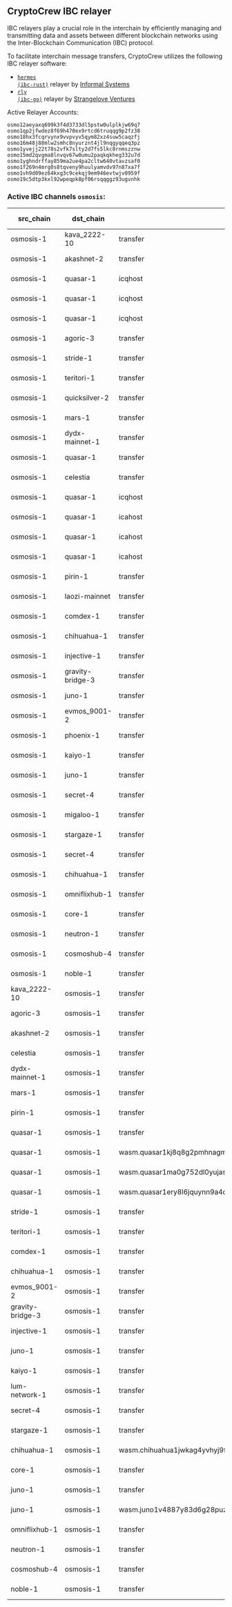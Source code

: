 ## CryptoCrew IBC relayer
IBC relayers play a crucial role in the interchain by efficiently managing and transmitting data and assets between different blockchain networks using the Inter-Blockchain Communication (IBC) protocol.

To facilitate interchain message transfers, CryptoCrew utilizes the following IBC relayer software: 
- <a href="https://github.com/informalsystems/hermes"><code>hermes (ibc-rust)</code></a> relayer by [Informal Systems](https://github.com/informalsystems)
- <a href="https://github.com/cosmos/relayer"><code>rly (ibc-go)</code></a> relayer by [Strangelove Ventures](https://github.com/strangelove-ventures)

Active Relayer Accounts:
```
osmo12aeyaxq699k3f4d3733dl5pstw0ulplkjw69q7
osmo1qp2jfwdez8f69h470ex9rtcd6truqqg9p2fz38
osmo18hx3fcqrvynx9vvpvyv5qym82xz4suw5caqzfj
osmo16m48j88mlw2smhc8nyurznt4jl9nqgyqqeq3pz
osmo1yvejj22t78s2vfk7slty2d7fs5lkc8rnmszznw
osmo15md2qvgma8lnvqv67w0umu2paqkqkheg332u7d
osmo1yghndrffay859ma2ue4pa2cltw640vtavzsaf0
osmo1f269n4mrg0s8tqveny9huulyamvdv97n87xa7f
osmo1vh9d09ez64kxg3c9cekqj9em946evtwjv0959f
osmo19c5dtp3kxl92wpeqpk8pf06rsqqggz93ugvnhk
```

### Active IBC channels `osmosis`:
| src_chain | dst_chain | IBC port | IBC channel |
| --------------- | --------------- | ------------ | ------------------- |
| osmosis-1 | kava_2222-10 | transfer | channel-143 |
| osmosis-1 | akashnet-2 | transfer | channel-1 |
| osmosis-1 | quasar-1 | icqhost | channel-1142 |
| osmosis-1 | quasar-1 | icqhost | channel-1156 |
| osmosis-1 | quasar-1 | icqhost | channel-1172 |
| osmosis-1 | agoric-3 | transfer | channel-320 |
| osmosis-1 | stride-1 | transfer | channel-326 |
| osmosis-1 | teritori-1 | transfer | channel-362 |
| osmosis-1 | quicksilver-2 | transfer | channel-522 |
| osmosis-1 | mars-1 | transfer | channel-557 |
| osmosis-1 | dydx-mainnet-1 | transfer | channel-6787 |
| osmosis-1 | quasar-1 | transfer | channel-688 |
| osmosis-1 | celestia | transfer | channel-6994 |
| osmosis-1 | quasar-1 | icqhost | channel-710 |
| osmosis-1 | quasar-1 | icahost | channel-735 |
| osmosis-1 | quasar-1 | icahost | channel-744 |
| osmosis-1 | quasar-1 | icahost | channel-746 |
| osmosis-1 | pirin-1 | transfer | channel-783 |
| osmosis-1 | laozi-mainnet | transfer | channel-148 |
| osmosis-1 | comdex-1 | transfer | channel-87 |
| osmosis-1 | chihuahua-1 | transfer | channel-113 |
| osmosis-1 | injective-1 | transfer | channel-122 |
| osmosis-1 | gravity-bridge-3 | transfer | channel-144 |
| osmosis-1 | juno-1 | transfer | channel-169 |
| osmosis-1 | evmos_9001-2 | transfer | channel-204 |
| osmosis-1 | phoenix-1 | transfer | channel-251 |
| osmosis-1 | kaiyo-1 | transfer | channel-259 |
| osmosis-1 | juno-1 | transfer | channel-42 |
| osmosis-1 | secret-4 | transfer | channel-476 |
| osmosis-1 | migaloo-1 | transfer | channel-642 |
| osmosis-1 | stargaze-1 | transfer | channel-75 |
| osmosis-1 | secret-4 | transfer | channel-88 |
| osmosis-1 | chihuahua-1 | transfer | channel-11348 |
| osmosis-1 | omniflixhub-1 | transfer | channel-199 |
| osmosis-1 | core-1 | transfer | channel-4 |
| osmosis-1 | neutron-1 | transfer | channel-874 |
| osmosis-1 | cosmoshub-4 | transfer | channel-0 |
| osmosis-1 | noble-1 | transfer | channel-750 |
| kava_2222-10 | osmosis-1 | transfer | channel-1 |
| agoric-3 | osmosis-1 | transfer | channel-1 |
| akashnet-2 | osmosis-1 | transfer | channel-9 |
| celestia | osmosis-1 | transfer | channel-2 |
| dydx-mainnet-1 | osmosis-1 | transfer | channel-3 |
| mars-1 | osmosis-1 | transfer | channel-1 |
| pirin-1 | osmosis-1 | transfer | channel-0 |
| quasar-1 | osmosis-1 | transfer | channel-1 |
| quasar-1 | osmosis-1 | wasm.quasar1kj8q8g2pmhnagmfepp9jh9g2mda7gzd0m5zdq0s08ulvac8ck4dq9ykfps | channel-32 |
| quasar-1 | osmosis-1 | wasm.quasar1ma0g752dl0yujasnfs9yrk6uew7d0a2zrgvg62cfnlfftu2y0egqx8e7fv | channel-33 |
| quasar-1 | osmosis-1 | wasm.quasar1ery8l6jquynn9a4cz2pff6khg8c68f7urt33l5n9dng2cwzz4c4qxhm6a2 | channel-35 |
| stride-1 | osmosis-1 | transfer | channel-5 |
| teritori-1 | osmosis-1 | transfer | channel-0 |
| comdex-1 | osmosis-1 | transfer | channel-1 |
| chihuahua-1 | osmosis-1 | transfer | channel-7 |
| evmos_9001-2 | osmosis-1 | transfer | channel-0 |
| gravity-bridge-3 | osmosis-1 | transfer | channel-10 |
| injective-1 | osmosis-1 | transfer | channel-8 |
| juno-1 | osmosis-1 | transfer | channel-0 |
| kaiyo-1 | osmosis-1 | transfer | channel-3 |
| lum-network-1 | osmosis-1 | transfer | channel-3 |
| secret-4 | osmosis-1 | transfer | channel-1 |
| stargaze-1 | osmosis-1 | transfer | channel-0 |
| chihuahua-1 | osmosis-1 | wasm.chihuahua1jwkag4yvhyj9fuddtkygvavya8hmdjuzmgxwg9vp3lw9twv6lrcq9mgl52 | channel-73 |
| core-1 | osmosis-1 | transfer | channel-6 |
| juno-1 | osmosis-1 | transfer | channel-271 |
| juno-1 | osmosis-1 | wasm.juno1v4887y83d6g28puzvt8cl0f3cdhd3y6y9mpysnsp3k8krdm7l6jqgm0rkn | channel-47 |
| omniflixhub-1 | osmosis-1 | transfer | channel-1 |
| neutron-1 | osmosis-1 | transfer | channel-10 |
| cosmoshub-4 | osmosis-1 | transfer | channel-141 |
| noble-1 | osmosis-1 | transfer | channel-1 |